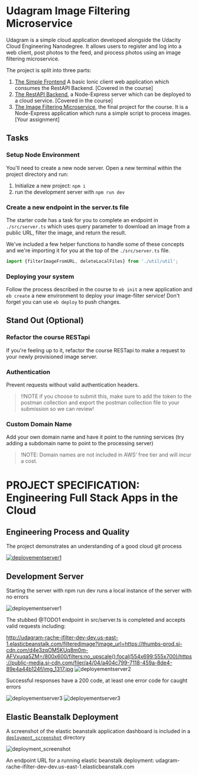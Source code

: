 # Udagram Image Filtering Microservice

Udagram is a simple cloud application developed alongside the Udacity Cloud Engineering Nanodegree. It allows users to register and log into a web client, post photos to the feed, and process photos using an image filtering microservice.

The project is split into three parts:
1. [The Simple Frontend](https://github.com/udacity/cloud-developer/tree/master/course-02/exercises/udacity-c2-frontend)
A basic Ionic client web application which consumes the RestAPI Backend. [Covered in the course]
2. [The RestAPI Backend](https://github.com/udacity/cloud-developer/tree/master/course-02/exercises/udacity-c2-restapi), a Node-Express server which can be deployed to a cloud service. [Covered in the course]
3. [The Image Filtering Microservice](https://github.com/udacity/cloud-developer/tree/master/course-02/project/image-filter-starter-code), the final project for the course. It is a Node-Express application which runs a simple script to process images. [Your assignment]

## Tasks

### Setup Node Environment

You'll need to create a new node server. Open a new terminal within the project directory and run:

1. Initialize a new project: `npm i`
2. run the development server with `npm run dev`

### Create a new endpoint in the server.ts file

The starter code has a task for you to complete an endpoint in `./src/server.ts` which uses query parameter to download an image from a public URL, filter the image, and return the result.

We've included a few helper functions to handle some of these concepts and we're importing it for you at the top of the `./src/server.ts`  file.

```typescript
import {filterImageFromURL, deleteLocalFiles} from './util/util';
```

### Deploying your system

Follow the process described in the course to `eb init` a new application and `eb create` a new environment to deploy your image-filter service! Don't forget you can use `eb deploy` to push changes.

## Stand Out (Optional)

### Refactor the course RESTapi

If you're feeling up to it, refactor the course RESTapi to make a request to your newly provisioned image server.

### Authentication

Prevent requests without valid authentication headers.
> !!NOTE if you choose to submit this, make sure to add the token to the postman collection and export the postman collection file to your submission so we can review!

### Custom Domain Name

Add your own domain name and have it point to the running services (try adding a subdomain name to point to the processing server)
> !NOTE: Domain names are not included in AWS’ free tier and will incur a cost.

# PROJECT SPECIFICATION: Engineering Full Stack Apps in the Cloud

## Engineering Process and Quality
The project demonstrates an understanding of a good cloud git process

[![deployementserver1](/assets\Branches.PNG)](https://github.com/racheen/cloud-developer/blob/master/course-02/project/image-filter-starter-code/assets/Branches.PNG)

## Development Server
Starting the server with npm run dev runs a local instance of the server with no errors

![deployementserver1](/assets/DeployementServer1.PNG)

The stubbed @TODO1 endpoint in src/server.ts is completed and accepts valid requests including:

http://udagram-rache-ifilter-dev-dev.us-east-1.elasticbeanstalk.com/filteredimage?image_url=https://thumbs-prod.si-cdn.com/d4e3zqOM5KUq8m0m-AFVxuqa5ZM=/800x600/filters:no_upscale():focal(554x699:555x700)/https://public-media.si-cdn.com/filer/a4/04/a404c799-7118-459a-8de4-89e4a44b124f/img_1317.jpg
![deployementserver2](/assets/DeployementServer2.PNG)

Successful responses have a 200 code, at least one error code for caught errors

![deployementserver3](/assets/DeployementServer3.PNG)
![deployementserver3](/assets/DeployementServer4.PNG)

## Elastic Beanstalk Deployment
A screenshot of the elastic beanstalk application dashboard is included in a [`deployment_screenshot`](https://github.com/racheen/cloud-developer/tree/master/course-02/project/image-filter-starter-code/deployment_screenshots/elastic_beanstalk_sc.PNG) directory

![deployment_screenshot](/deployment_screenshots/elastic_beanstalk_sc.PNG)

An endpoint URL for a running elastic beanstalk deployment: 
udagram-rache-ifilter-dev-dev.us-east-1.elasticbeanstalk.com
